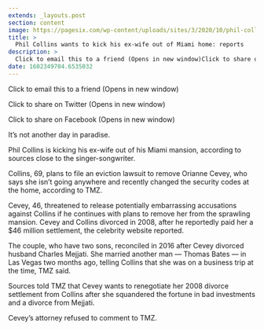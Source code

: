```yaml
--- 
extends: _layouts.post 
section: content 
image: https://pagesix.com/wp-content/uploads/sites/3/2020/10/phil-collins-wife.jpg?quality=90&strip=all&w=1200 
title: > 
  Phil Collins wants to kick his ex-wife out of Miami home: reports 
description: > 
  Click to email this to a friend (Opens in new window)Click to share on Twitter (Opens in new window)Click to share on Facebook (Opens in new window)It’s not another day in paradise.Phil Collins is kicking his ex-wife out of his Miami mansion, according to sources close to the singer-songwriter.Cevey, 46, threatened to release potentially embarrassing accusations against Collins if he continues with plans to remove her from the sprawling mansion.Cevey and Collins divorced in 2008, after he reportedly paid her a $46 million settlement, the celebrity website reported.Sources told TMZ that Cevey wants to renegotiate her 2008 divorce settlement from Collins after she squandered the fortune in bad investments and a divorce from Mejjati. 
date: 1602349704.6535032 
--- 
```

Click to email this to a friend (Opens in new window)

Click to share on Twitter (Opens in new window)

Click to share on Facebook (Opens in new window)

It’s not another day in paradise.

Phil Collins is kicking his ex-wife out of his Miami mansion, according to sources close to the singer-songwriter.

Collins, 69, plans to file an eviction lawsuit to remove Orianne Cevey, who says she isn’t going anywhere and recently changed the security codes at the home, according to TMZ.

Cevey, 46, threatened to release potentially embarrassing accusations against Collins if he continues with plans to remove her from the sprawling mansion. Cevey and Collins divorced in 2008, after he reportedly paid her a $46 million settlement, the celebrity website reported.

The couple, who have two sons, reconciled in 2016 after Cevey divorced husband Charles Mejjati. She married another man — Thomas Bates — in Las Vegas two months ago, telling Collins that she was on a business trip at the time, TMZ said.

Sources told TMZ that Cevey wants to renegotiate her 2008 divorce settlement from Collins after she squandered the fortune in bad investments and a divorce from Mejjati.

Cevey’s attorney refused to comment to TMZ.